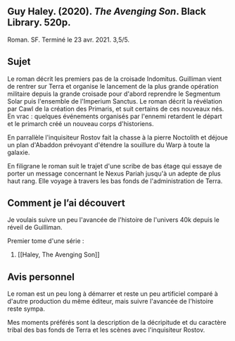 ## Guy Haley. (2020). _The Avenging Son_. Black Library. 520p.

Roman. SF. Terminé le 23 avr. 2021. 3,5/5.

## Sujet

Le roman décrit les premiers pas de la croisade Indomitus. Guilliman vient de rentrer sur Terra et organise le lancement de la plus grande opération militaire depuis la grande croisade pour d'abord reprendre le Segmentum Solar puis l'ensemble de l'Imperium Sanctus. Le roman décrit la révélation par Cawl de la création des Primaris, et suit certains de ces nouveaux nés. En vrac : quelques événements organisés par l'ennemi retardent le départ et le primarch créé un nouveau corps d'historiens.

En parrallèle l'inquisiteur Rostov fait la chasse à la pierre Noctolith et déjoue un plan d'Abaddon prévoyant d'étendre la souillure du Warp à toute la galaxie.

En filigrane le roman suit le trajet d'une scribe de bas étage qui essaye de porter un message concernant le Nexus Pariah jusqu'à un adepte de plus haut rang. Elle voyage à travers les bas fonds de l'administration de Terra.

## Comment je l’ai découvert

Je voulais suivre un peu l'avancée de l'histoire de l'univers 40k depuis le réveil de Guilliman. 

Premier tome d'une série :
01. [[Haley, The Avenging Son]]

## Avis personnel

Le roman est un peu long à  démarrer et reste un peu artificiel comparé à d'autre production du même éditeur, mais suivre l'avancée de l'histoire reste sympa.

Mes moments préférés sont la description de la décripitude et du caractère tribal des bas fonds de Terra et les scènes avec l'inquisiteur Rostov.